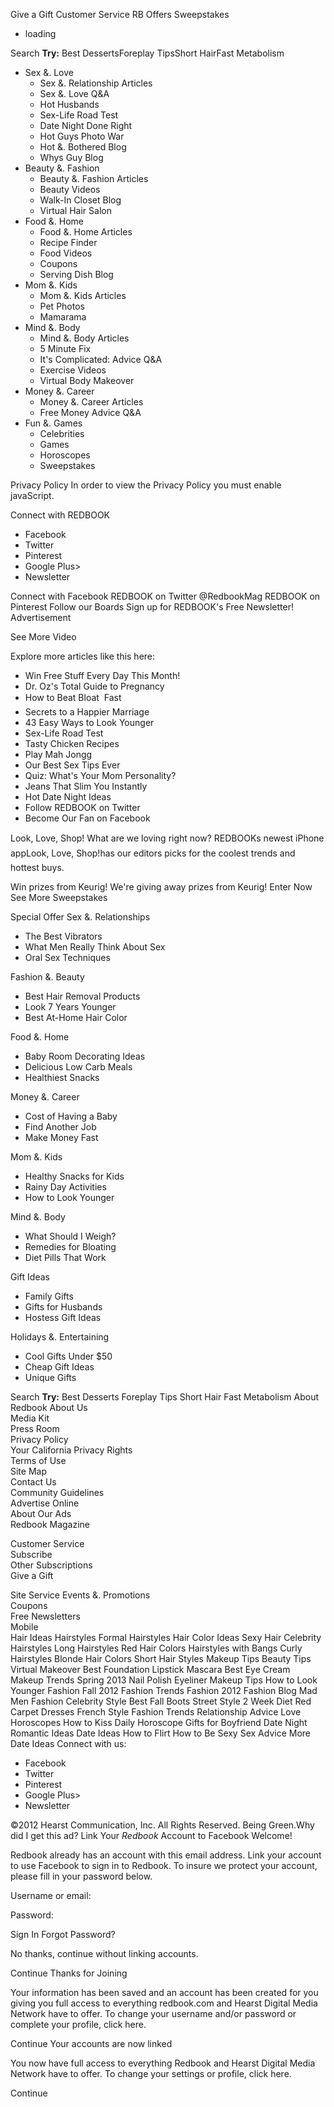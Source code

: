 Give a Gift Customer Service RB Offers Sweepstakes

*   loading

Search **Try:** Best DessertsForeplay TipsShort HairFast Metabolism

*   Sex &. Love
    *   Sex &. Relationship Articles
    *   Sex &. Love Q&A
    *   Hot Husbands
    *   Sex-Life Road Test
    *   Date Night Done Right
    *   Hot Guys Photo War
    *   Hot &. Bothered Blog
    *   Whys Guy Blog
*   Beauty &. Fashion
    *   Beauty &. Fashion Articles
    *   Beauty Videos
    *   Walk-In Closet Blog
    *   Virtual Hair Salon
*   Food &. Home
    *   Food &. Home Articles
    *   Recipe Finder
    *   Food Videos
    *   Coupons
    *   Serving Dish Blog
*   Mom &. Kids
    *   Mom &. Kids Articles
    *   Pet Photos
    *   Mamarama
*   Mind &. Body
    *   Mind &. Body Articles
    *   5 Minute Fix
    *   It's Complicated: Advice Q&A
    *   Exercise Videos
    *   Virtual Body Makeover
*   Money &. Career
    *   Money &. Career Articles
    *   Free Money Advice Q&A
*   Fun &. Games
    *   Celebrities
    *   Games
    *   Horoscopes
    *   Sweepstakes

Privacy Policy In order to view the Privacy Policy you must enable javaScript.

Connect with REDBOOK

*   Facebook
*   Twitter
*   Pinterest
*   Google Plus>
*   Newsletter

Connect with Facebook REDBOOK on Twitter @RedbookMag REDBOOK on Pinterest Follow our Boards Sign up for REDBOOK's Free Newsletter! Advertisement

See More Video

Explore more articles like this here:

*   Win Free Stuff Every Day This Month!
*   Dr. Oz's Total Guide to Pregnancy
*   How to Beat Bloat  Fast
*   Secrets to a Happier Marriage
*   43 Easy Ways to Look Younger
*   Sex-Life Road Test
*   Tasty Chicken Recipes
*   Play Mah Jongg
*   Our Best Sex Tips Ever
*   Quiz: What's Your Mom Personality?
*   Jeans That Slim You Instantly
*   Hot Date Night Ideas
*   Follow REDBOOK on Twitter
*   Become Our Fan on Facebook

Look, Love, Shop! What are we loving right now? REDBOOKs newest iPhone appLook, Love, Shop!has our editors picks for the coolest trends and hottest buys.

Win prizes from Keurig! We're giving away prizes from Keurig! Enter Now See More Sweepstakes

Special Offer Sex &. Relationships

*   The Best Vibrators
*   What Men Really Think About Sex
*   Oral Sex Techniques

Fashion &. Beauty

*   Best Hair Removal Products
*   Look 7 Years Younger
*   Best At-Home Hair Color

Food &. Home

*   Baby Room Decorating Ideas
*   Delicious Low Carb Meals
*   Healthiest Snacks

Money &. Career

*   Cost of Having a Baby
*   Find Another Job
*   Make Money Fast

Mom &. Kids

*   Healthy Snacks for Kids
*   Rainy Day Activities
*   How to Look Younger

Mind &. Body

*   What Should I Weigh?
*   Remedies for Bloating
*   Diet Pills That Work

Gift Ideas

*   Family Gifts
*   Gifts for Husbands
*   Hostess Gift Ideas

Holidays &. Entertaining

*   Cool Gifts Under $50
*   Cheap Gift Ideas
*   Unique Gifts

Search **Try:** Best Desserts Foreplay Tips Short Hair Fast Metabolism About Redbook About Us  
Media Kit  
Press Room  
Privacy Policy  
Your California Privacy Rights  
Terms of Use  
Site Map  
Contact Us  
Community Guidelines  
Advertise Online  
About Our Ads  
Redbook Magazine  
  
Customer Service  
Subscribe  
Other Subscriptions  
Give a Gift  
  
Site Service Events &. Promotions  
Coupons  
Free Newsletters  
Mobile  
Hair Ideas Hairstyles Formal Hairstyles Hair Color Ideas Sexy Hair Celebrity Hairstyles Long Hairstyles Red Hair Colors Hairstyles with Bangs Curly Hairstyles Blonde Hair Colors Short Hair Styles Makeup Tips Beauty Tips Virtual Makeover Best Foundation Lipstick Mascara Best Eye Cream Makeup Trends Spring 2013 Nail Polish Eyeliner Makeup Tips How to Look Younger Fashion Fall 2012 Fashion Trends Fashion 2012 Fashion Blog Mad Men Fashion Celebrity Style Best Fall Boots Street Style 2 Week Diet Red Carpet Dresses French Style Fashion Trends Relationship Advice Love Horoscopes How to Kiss Daily Horoscope Gifts for Boyfriend Date Night Romantic Ideas Date Ideas How to Flirt How to Be Sexy Sex Advice More Date Ideas Connect with us:

*   Facebook
*   Twitter
*   Pinterest
*   Google Plus>
*   Newsletter

©2012 Hearst Communication, Inc. All Rights Reserved. Being Green.Why did I get this ad? Link Your _Redbook_ Account to Facebook Welcome!

Redbook already has an account with this email address. Link your account to use Facebook to sign in to Redbook. To insure we protect your account, please fill in your password below.

Username or email:

Password:

Sign In Forgot Password?

No thanks, continue without linking accounts.

Continue Thanks for Joining

Your information has been saved and an account has been created for you giving you full access to everything redbook.com and Hearst Digital Media Network have to offer. To change your username and/or password or complete your profile, click here.

Continue Your accounts are now linked

You now have full access to everything Redbook and Hearst Digital Media Network have to offer. To change your settings or profile, click here.

Continue